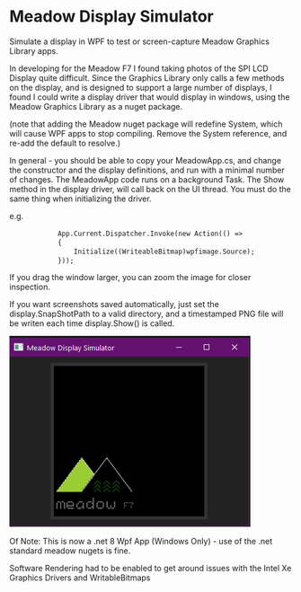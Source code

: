 # Meadow Display Simulator
Simulate a display in WPF to test or screen-capture Meadow Graphics Library  apps.

In developing for the Meadow F7 I found taking photos of the SPI LCD Display quite difficult.
Since the Graphics Library only calls a few methods on the display, and is designed to support a large number of displays, 
I found I could write a display driver that would display in windows, using the Meadow Graphics Library as a nuget package.

(note that adding the Meadow nuget package will redefine System, which will cause WPF apps to stop compiling. 
Remove the System reference, and re-add the default to resolve.)

In general - you should be able to copy your MeadowApp.cs, and change the constructor and the display definitions, and run with a minimal number of changes.
The MeadowApp code runs on a background Task. The Show method in the display driver, will call back on the UI thread. You must do the same thing when initializing the driver.

e.g.

```
            App.Current.Dispatcher.Invoke(new Action(() =>
            {
                Initialize((WriteableBitmap)wpfimage.Source);
            }));
```

If you drag the window larger, you can zoom the image for closer inspection.

If you want screenshots saved automatically, just set the display.SnapShotPath to a valid directory, and a timestamped PNG file will be writen each time display.Show() is called.

![Screenshot with Meadow Logo](MeadowDisplaySimulator.png)

Of Note: This is now a .net 8 Wpf App (Windows Only) - use of the .net standard meadow nugets is fine.

Software Rendering had to be enabled to get around issues with the Intel Xe Graphics Drivers and WritableBitmaps
